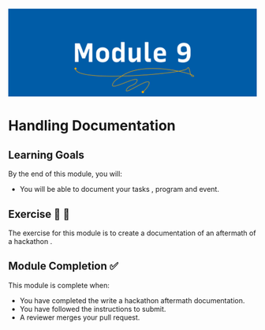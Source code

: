 ![Module 9 - Handling Documentation](../assets/images/module-9.png)

# Handling Documentation 

## Learning Goals

By the end of this module, you will:
- You will be able to document your tasks , program and event.





## Exercise  📝 📖

The exercise for this module is to create a documentation of an aftermath of a hackathon .



## Module Completion ✅

This module is complete when:
-   You have completed the write a hackathon aftermath documentation.
-   You have followed the instructions to submit.
-   A reviewer merges your pull request.